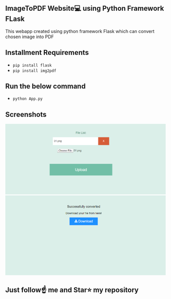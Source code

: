 ## ImageToPDF Website💻 using Python Framework FLask
This webapp created using python framework Flask which can convert chosen image into PDF

## Installment Requirements
- `pip install flask`
- `pip install img2pdf`


## Run the below command

- `python App.py`

## Screenshots
![Header Image](1.png)
![Header Image](2.png)

## Just follow☝️ me and Star⭐ my repository 
